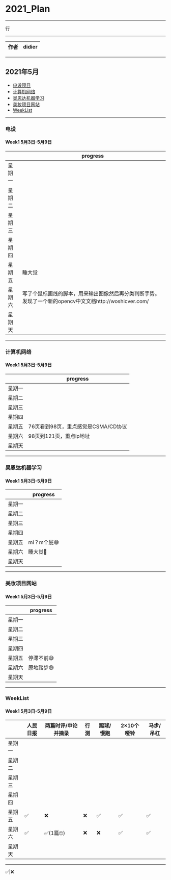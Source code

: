 # 2021_Plan
****
行
****
|作者|didier|
|---|---

****
## 2021年5月
* [电设项目](#电设)
* [计算机网络](#计算机网络)
* [吴恩达机器学习](#吴恩达机器学习)
* [美妆项目网站](#美妆项目网站)
* [WeekList](#WeekList)

****
### 电设
#### Week1 5月3日-5月9日
| |progress|
|----|----|
|星期一| | 
|星期二| | 
|星期三| | 
|星期四| | 
|星期五|睡大觉| 
|星期六|写了个鼠标画线的脚本，用来输出图像然后再分类判断手势。发现了一个新的opencv中文文档http://woshicver.com/| 
|星期天| | 
****  
### 计算机网络
#### Week1 5月3日-5月9日
| |progress|
|----|----|
|星期一| | 
|星期二| | 
|星期三| | 
|星期四| | 
|星期五|76页看到98页，重点感觉是CSMA/CD协议| 
|星期六|98页到121页，重点ip地址| 
|星期天| | 
****  
### 吴恩达机器学习
#### Week1 5月3日-5月9日
| |progress|
|----|----|
|星期一| | 
|星期二| | 
|星期三| |
|星期四| | 
|星期五|ml？m个屁😅|
|星期六|睡大觉🤺|  
|星期天| | 
****  
### 美妆项目网站
#### Week1 5月3日-5月9日
| |progress|
|----|----|
|星期一| | 
|星期二| | 
|星期三| |
|星期四| | 
|星期五|停滞不前😅|
|星期六|原地踏步😅|  
|星期天| | 
****  

### WeekList
#### Week1 5月3日-5月9日
| |人民日报|两篇时评/申论并摘录|行测|踢球/慢跑|2×10个哑铃|马步/吊杠|
|----|----|----|----|----|----|----|
|星期一| | | | | | |
|星期二| | | | | | |
|星期三| | | | | | |
|星期四| | | | | | |
|星期五|✅|❌|❌|✅|✅|✅|
|星期六|✅|✅(1篇🙄)|❌|❌|✅|✅|
|星期天| | | | | | |
****
✅|❌
